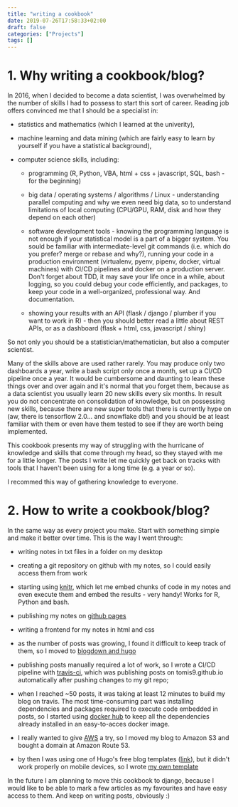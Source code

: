 ```yaml
---
title: "writing a cookbook"
date: 2019-07-26T17:58:33+02:00
draft: false
categories: ["Projects"]
tags: []
---
```


# 1. Why writing a cookbook/blog?

In 2016, when I decided to become a data scientist, I was overwhelmed by the number of skills I had to possess to start this sort of career. Reading job offers convinced me that I should be a specialist in:

* statistics and mathematics (which I learned at the univerity),

* machine learning and data mining (which are fairly easy to learn by yourself if you have a statistical background),

* computer science skills, including:

    * programming (R, Python, VBA, html + css + javascript, SQL, bash - for the beginning)

    * big data / operating systems / algorithms / Linux - understanding parallel computing and why we even need big data, so to understand limitations of local computing (CPU/GPU, RAM, disk and how they depend on each other)

    * software development tools - knowing the programming language is not enough if your statistical model is a part of a bigger system. You sould be familiar with intermediate-level git commands (i.e. which do you prefer? merge or rebase and why?), running your code in a production environment (virtualenv, pyenv, pipenv, docker, virtual machines) with CI/CD pipelines and docker on a production server. Don't forget about TDD, it may save your life once in a while, about logging, so you could debug your code efficiently, and packages, to keep your code in a well-organized, professional way. And documentation.

    * showing your results with an API (flask / django / plumber if you want to work in R) - then you should better read a little about REST APIs, or as a dashboard (flask + html, css, javascript / shiny)

So not only you should be a statistician/mathematician, but also a computer scientist.

Many of the skills above are used rather rarely. You may produce only two dashboards a year, write a bash script only once a month, set up a CI/CD pipeline once a year. It would be cumbersome and daunting to learn these things over and over again and it's normal that you forget them, because as a data scientist you usually learn 20 new skills every six months. In result you do not concentrate on consolidation of knowledge, but on possessing new skills, because there are new super tools that there is currently hype on (aw, there is tensorflow 2.0... and snowflake db!) and you should be at least familiar with them or even have them tested to see if they are worth being implemented.

This cookbook presents my way of struggling with the hurricane of knowledge and skills that come through my head, so they stayed with me for a little longer. The posts I write let me quickly get back on tracks with tools that I haven't been using for a long time (e.g. a year or so).

I recommed this way of gathering knowledge to everyone.

# 2. How to write a cookbook/blog?

In the same way as every project you make. Start with something simple and make it better over time. This is the way I went through:

* writing notes in txt files in a folder on my desktop

* creating a git repository on github with my notes, so I could easily access them from work

* starting using [knitr](https://yihui.name/knitr/), which let me embed chunks of code in my notes and even execute them and embed the results - very handy! Works for R, Python and bash.

* publishing my notes on [github pages](https://pages.github.com/)

* writing a frontend for my notes in html and css

* as the number of posts was growing, I found it difficult to keep track of them, so I moved to [blogdown and hugo](https://bookdown.org/yihui/blogdown/)

* publishing posts manually required a lot of work, so I wrote a CI/CD pipeline with [travis-ci](https://travis-ci.org/), which was publishing posts on tomis9.github.io automatically after pushing changes to my git repo;

* when I reached ~50 posts, it was taking at least 12 minutes to build my blog on travis. The most time-consuming part was installing dependencies and packages required to execute code embedded in posts, so I started using [docker hub](https://hub.docker.com/) to keep all the dependencies already installed in an easy-to-acces docker image.

* I really wanted to give [AWS](https://aws.amazon.com/) a try, so I moved my blog to Amazon S3 and bought a domain at Amazon Route 53.

* by then I was using one of Hugo's free blog templates ([link](https://github.com/orianna-zzo/AllinOne)), but it didn't work properly on mobile devices, so I wrote [my own template](https://github.com/tomis9/random_forest)


In the future I am planning to move this cookbook to django, because I would like to be able to mark a few articles as my favourites and have easy access to them. And keep on writing posts, obviously :)
